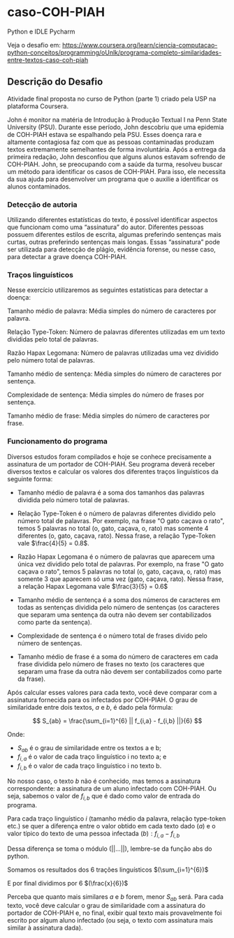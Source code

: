 # caso-COH-PIAH
Python e IDLE Pycharm

Veja o desafio em:
<https://www.coursera.org/learn/ciencia-computacao-python-conceitos/programming/oUnlk/programa-completo-similaridades-entre-textos-caso-coh-piah>

## Descrição do Desafio
Atividade final proposta no curso de Python (parte 1) criado pela USP na plataforma Coursera.

John é monitor na matéria de Introdução à Produção Textual I na Penn State University (PSU). Durante esse período, John descobriu que uma epidemia de COH-PIAH estava se espalhando pela PSU. Esses doença rara e altamente contagiosa faz com que as pessoas contaminadas produzam textos extremamente semelhantes de forma involuntária. Após a entrega da primeira redação, John desconfiou que alguns alunos estavam sofrendo de COH-PIAH. John, se preocupando com a saúde da turma, resolveu buscar um método para identificar os casos de COH-PIAH. Para isso, ele necessita da sua ajuda para desenvolver um programa que o auxilie a identificar os alunos contaminados.

### Detecção de autoria

Utilizando diferentes estatísticas do texto, é possível identificar aspectos que funcionam como uma “assinatura” do autor. Diferentes pessoas possuem diferentes estilos de escrita, algumas preferindo sentenças mais curtas, outras preferindo sentenças mais longas. Essas “assinatura” pode ser utilizada para detecção de plágio, evidência forense, ou nesse caso, para detectar a grave doença COH-PIAH.

### Traços linguísticos

Nesse exercício utilizaremos as seguintes estatísticas para detectar a doença:

Tamanho médio de palavra: Média simples do número de caracteres por palavra.

Relação Type-Token: Número de palavras diferentes utilizadas em um texto divididas pelo total de palavras.

Razão Hapax Legomana: Número de palavras utilizadas uma vez dividido pelo número total de palavras.

Tamanho médio de sentença: Média simples do número de caracteres por sentença.

Complexidade de sentença: Média simples do número de frases por sentença.

Tamanho médio de frase: Média simples do número de caracteres por frase.

### Funcionamento do programa

Diversos estudos foram compilados e hoje se conhece precisamente a assinatura de um portador de COH-PIAH. Seu programa deverá receber diversos textos e calcular os valores dos diferentes traços linguísticos da seguinte forma:

* Tamanho médio de palavra é a soma dos tamanhos das palavras dividida pelo número total de palavras.

* Relação Type-Token é o número de palavras diferentes dividido pelo número total de palavras. Por exemplo, na frase "O gato caçava o rato", temos 5 palavras no total (o, gato, caçava, o, rato) mas somente 4 diferentes (o, gato, caçava, rato). Nessa frase, a relação Type-Token vale $\frac{4}{5} = 0.8$.

* Razão Hapax Legomana é o número de palavras que aparecem uma única vez dividido pelo total de palavras. Por exemplo, na frase "O gato caçava o rato", temos 5 palavras no total (o, gato, caçava, o, rato) mas somente 3 que aparecem só uma vez (gato, caçava, rato). Nessa frase, a relação Hapax Legomana vale $\frac{3}{5} = 0.6$

* Tamanho médio de sentença é a soma dos números de caracteres em todas as sentenças dividida pelo número de sentenças (os caracteres que separam uma sentença da outra não devem ser contabilizados como parte da sentença).

* Complexidade de sentença é o número total de frases divido pelo número de sentenças.

* Tamanho médio de frase é a soma do número de caracteres em cada frase dividida pelo número de frases no texto (os caracteres que separam uma frase da outra não devem ser contabilizados como parte da frase).

Após calcular esses valores para cada texto, você deve comparar com a assinatura fornecida para os infectados por COH-PIAH. O grau de similaridade entre dois textos, $a$ e $b$, é dado pela fórmula:

$$
S_{ab} = \frac{\sum_{i=1}^{6} || f_{i,a} - f_{i,b} ||}{6}
$$

Onde: 
* $S_{ab}$ é o grau de similaridade entre os textos a e b; 
* $f_{i,a}$ é o valor de cada traço linguístico i no texto a; e
* $f_{i,b}$ é o valor de cada traço linguístico i no texto b. 

No nosso caso, o texto  $b$ não é conhecido, mas temos a assinatura correspondente: a assinatura de um aluno infectado com COH-PIAH. Ou seja, sabemos o valor de $f_{i,b}$
que é dado como valor de entrada do programa.

Para cada traço linguístico $i$ (tamanho médio da palavra, relação type-token etc.) se quer a diferença entre o valor obtido em cada texto dado $(a)$ e o valor típico do texto de uma pessoa infectada $(b): f_{i,a} - f_{i,b}$

Dessa diferença se toma o módulo $(||...||)$, lembre-se da função abs do python.

Somamos os resultados dos 6 trações linguísticos $(\sum_{i=1}^{6})$

E por final dividimos por 6 $(\frac{x}{6})$

Perceba que quanto mais similares $a$ e $b$ forem, menor $S_{ab}$ será. Para cada texto, você deve calcular o grau de similaridade com a assinatura do portador de COH-PIAH e, no final, exibir qual texto mais provavelmente foi escrito por algum aluno infectado (ou seja, o texto com assinatura mais similar à assinatura dada).

